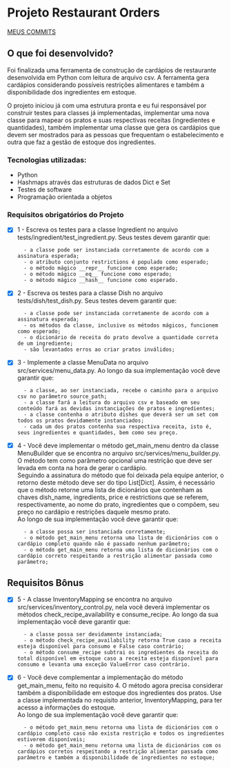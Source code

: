 # Projeto Restaurant Orders

[MEUS COMMITS](https://github.com/HugoRamosC/restaurant-orders-python/commits)

## O que foi desenvolvido?

Foi finalizada uma ferramenta de construção de cardápios de restaurante desenvolvida em Python com leitura de arquivo csv. A ferramenta gera cardápios considerando possíveis restrições alimentares e também a disponibilidade dos ingredientes em estoque.

O projeto iniciou já com uma estrutura pronta e eu fui responsável por construir testes para classes já implementadas, implementar uma nova classe para mapear os pratos e suas respectivas receitas (ingredientes e quantidades), também implementar uma classe que gera os cardápios que devem ser mostrados para as pessoas que frequentam o estabelecimento e outra que faz a gestão de estoque dos ingredientes.

### Tecnologias utilizadas:

- Python
- Hashmaps através das estruturas de dados Dict e Set
- Testes de software
- Programação orientada a objetos


### Requisitos obrigatórios do Projeto

- [x] 1 - Escreva os testes para a classe Ingredient no arquivo tests/ingredient/test_ingredient.py. Seus testes devem garantir que:
      
        - a classe pode ser instanciada corretamente de acordo com a assinatura esperada;
        - o atributo conjunto restrictions é populado como esperado;
        - o método mágico __repr__ funcione como esperado;
        - o método mágico __eq__ funcione como esperado;
        - o método mágico __hash__ funcione como esperado.
- [x] 2 - Escreva os testes para a classe Dish no arquivo tests/dish/test_dish.py. Seus testes devem garantir que:
      
        - a classe pode ser instanciada corretamente de acordo com a assinatura esperada;
        - os métodos da classe, inclusive os métodos mágicos, funcionem como esperado;
        - o dicionário de receita do prato devolve a quantidade correta de um ingrediente;
        - são levantados erros ao criar pratos inválidos;
- [x] 3 - Implemente a classe MenuData no arquivo src/services/menu_data.py. Ao longo da sua implementação você deve garantir que:
      
        - a classe, ao ser instanciada, recebe o caminho para o arquivo csv no parâmetro source_path;
        - a classe fará a leitura do arquivo csv e baseado em seu conteúdo fará as devidas instanciações de pratos e ingredientes;
        - a classe contenha o atributo dishes que deverá ser um set com todos os pratos devidamente instanciados;
        - cada um dos pratos contenha sua respectiva receita, isto é, seus ingredientes e quantidades, bem como seu preço.
- [x] 4 - Você deve implementar o método get_main_menu dentro da classe MenuBuilder que se encontra no arquivo src/services/menu_builder.py. O método tem como parâmetro opcional uma restrição que deve ser levada em conta na hora de gerar o cardápio.<br>
Seguindo a assinatura do método que foi deixada pela equipe anterior, o retorno deste método deve ser do tipo List[Dict]. Assim, é necessário que o método retorne uma lista de dicionários que         contenham as chaves dish_name, ingredients, price e restrictions que se referem, respectivamente, ao nome do prato, ingredientes que o compõem, seu preço no cardápio e restrições daquele mesmo prato.<br>
Ao longo de sua implementação você deve garantir que:

        - a classe possa ser instanciada corretamente;
        - o método get_main_menu retorna uma lista de dicionários com o cardápio completo quando não é passado nenhum parâmetro;
        - o método get_main_menu retorna uma lista de dicionários com o cardápio correto respeitando a restrição alimentar passada como parâmetro;
            
## Requisitos Bônus

- [x] 5 - A classe InventoryMapping se encontra no arquivo src/services/inventory_control.py, nela você deverá implementar os métodos check_recipe_availability e consume_recipe. Ao longo da sua implementação você deve garantir que:
      
        - a classe possa ser devidamente instanciada;
        - o método check_recipe_availability retorna True caso a receita esteja disponível para consumo e False caso contrário;
        - o método consume_recipe subtrai os ingredientes da receita do total disponível em estoque caso a receita esteja disponível para consumo e levanta uma exceção ValueError caso contrário.
- [x] 6 - Você deve complementar a implementação do método get_main_menu, feito no requisito 4. O método agora precisa considerar também a disponibilidade em estoque dos ingredientes dos pratos. Use a classe implementada no requisito anterior, InventoryMapping, para ter acesso a informações do estoque.<br>
Ao longo de sua implementação você deve garantir que:

        - o método get_main_menu retorna uma lista de dicionários com o cardápio completo caso não exista restrição e todos os ingredientes estiverem disponíveis;
        - o método get_main_menu retorna uma lista de dicionários com os cardápios corretos respeitando a restrição alimentar passada como parâmetro e também a disponibilidade de ingredientes no estoque;

